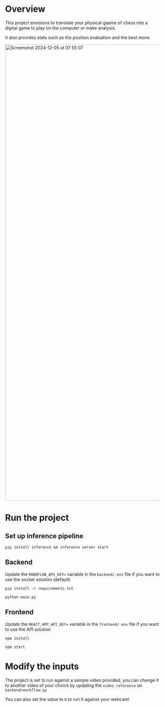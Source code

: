 # Overview
This project envisions to translate your physical gaame of chess into a digital game to play on the computer or make analysis.

It also provides stats such as the position evaluation and the best move

<img width="1481" alt="Screenshot 2024-12-05 at 07 55 07" src="https://github.com/user-attachments/assets/8cabf291-19d8-4798-b35d-18cd05086abd">


# Run the project

## Set up inference pipeline

`pip install inference && inference server start`

## Backend

Update the `ROBOFLOW_API_KEY=` variable in the `backend/.env` file if you want to use the socket solution (default)

`pip install -r requirements.txt`

`python main.py`


## Frontend

Update the `REACT_APP_API_KEY=` variable in the `frontend/.env` file if you want to use the API solution

`npm install`

`npm start`

# Modify the inputs

The project is set to run against a sample video provided, you can change it to another video of your choice by updating the `video_reference` on `backend/workflow.py`

You can also set the value to `0` to run it against your webcam!
